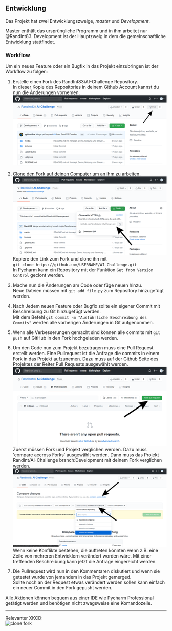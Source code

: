 ## Entwicklung
Das Projekt hat zwei Entwicklungszweige, *master* und *Development*.

Master enthält das ursprüngliche Programm und in ihm arbeitet nur @RandInt83.
Development ist der Hauptzweig in dem die gemeinschaftliche Entwicklung stattfindet.

### Workflow
Um ein neues Feature oder ein Bugfix in das Projekt einzubringen ist der Workflow zu folgen:

1. Erstelle einen Fork des RandInt83/AI-Challenge Repository. <br>
In dieser Kopie des Repositories in deinem Github Account kannst du nun die Änderungen vornemen. <br>
![Repo auf Github forken](media/workflow/fork_repo_github.png)

2. Clone den Fork auf deinen Computer um an ihm zu arbeiten. <br>
![clone fork](media/workflow/clone_fork_github.png)
Kopiere den Link zum Fork und clone ihn mit <br> `git clone https://github.com/USERNAME/AI-Challenge.git` <br>
In Pycharm kann ein Repository mit der Funktion `Get from Version Control` geclont werden.

3. Mache nun die Änderungen am Code oder füge neuen hinzu. <br>
Neue Dateien müssen mit `git add file.py` zum Repository hinzugefügt werden.

4. Nach Jedem neuen Feature oder Bugfix sollte ein eigener Commit mit Beschreibung zu Git hinzugefügt werden. <br>
Mit dem Befehl `git commit -m "Ausführliche Beschreibung des Commits"` werden alle vorherigen Änderungen in Git aufgenommen. <br>

5. Wenn alle Verbesserungen gemacht sind können alle commits mit `git push` auf GitHub in den Fork hochgeladen werden.

6. Um den Code nun zum Projekt bezutragen muss eine Pull Request erstellt werden.
Eine Pullrequest ist die Anfrage die commits in einem Fork in das Projekt aufzunemen.
Dazu muss auf der Github Seite des Projektes der Reiter Pull Requests ausgewählt werden.
![clone fork](media/workflow/new_pullrequest_github.png)
Zuerst müssen Fork und Projekt verglichen werden. Dazu muss 'compare accross Forks' ausgewählt werden.
Dann muss das Projekt Randint/AI-Challenge branch:Development mit deinem Fork verglichen werden.
![clone fork](media/workflow/new_pullrequest_github_2.png)
Wenn keine Konflikte bestehen, die auftreten könnten wenn z.B. eine Zeile von mehreren Entwicklern verändert worden wäre.
Mit einer treffenden Beschreibung kann jetzt die Anfrage eingereicht werden.

7. Die Pullrequest wird nun in den Kommentaren diskutiert und wenn sie getestet wurde von jemandem in das Projekt gemerged. <br>
Sollte noch an der Request etwas verändert werden sollen kann einfach ein neuer Commit in den Fork gepusht werden.

Alle Aktionen können bequem aus einer IDE wie Pycharm Professional getätigt werden und benötigen nicht zwagsweise eine Komandozeile.

---
Relevanter XKCD: <br>
![clone fork](https://imgs.xkcd.com/comics/git.png )